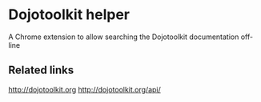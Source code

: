 Dojotoolkit helper
==================

A Chrome extension to allow searching the Dojotoolkit documentation off-line


Related links
-------------

<http://dojotoolkit.org>
<http://dojotoolkit.org/api/>